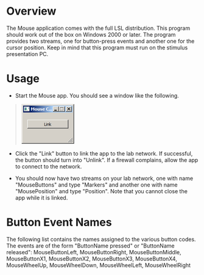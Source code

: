 # Overview

The Mouse application comes with the full LSL distribution. This program should work out of the box on Windows 2000 or later. The program provides two streams, one for button-press events and another one for the cursor position. Keep in mind that this program must run on the stimulus presentation PC.

# Usage

  * Start the Mouse app. You should see a window like the following.
>![mouse.png](mouse.png)

  * Click the "Link" button to link the app to the lab network. If successful, the button should turn into "Unlink". If a firewall complains, allow the app to connect to the network.

  * You should now have two streams on your lab network, one with name "MouseButtons" and type "Markers" and another one with name "MousePosition" and type "Position". Note that you cannot close the app while it is linked.


# Button Event Names
The following list contains the names assigned to the various button codes. The events are of the form "ButtonName pressed" or "ButtonName released": MouseButtonLeft, MouseButtonRight, MouseButtonMiddle, MouseButtonX1, MouseButtonX2, MouseButtonX3, MouseButtonX4, MouseWheelUp, MouseWheelDown, MouseWheelLeft, MouseWheelRight
